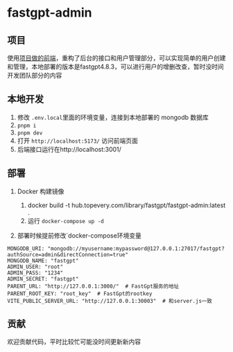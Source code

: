 # fastgpt-admin
## 项目

使用[项目做的前端](https://github.com/stakeswky/fastgpt-admin)，重构了后台的接口和用户管理部分，可以实现简单的用户创建和管理，本地部署的版本是fastgpt4.8.3，可以进行用户的增删改查，暂时没时间开发团队部分的内容

## 本地开发

1. 修改 `.env.local`里面的环境变量，连接到本地部署的 mongodb 数据库
2. `pnpm i`
3. `pnpm dev`
4. 打开 `http://localhost:5173/` 访问前端页面
5. 后端接口运行在http://localhost:3001/

## 部署

1. Docker 构建镜像
   1. docker build -t hub.topevery.com/library/fastgpt/fastgpt-admin:latest .
   2. 运行 `docker-compose up -d`


2. 部署时候提前修改`docker-compose环境变量

```
MONGODB_URI: "mongodb://myusername:mypassword@127.0.0.1:27017/fastgpt?authSource=admin&directConnection=true"
MONGODB_NAME: "fastgpt"
ADMIN_USER: "root"
ADMIN_PASS: "1234"
ADMIN_SECRET: "fastgpt"
PARENT_URL: "http://127.0.0.1:3000/"  # FastGpt服务的地址
PARENT_ROOT_KEY: "root_key"  # FastGpt的rootkey
VITE_PUBLIC_SERVER_URL: "http://127.0.0.1:30003"  # 和server.js一致
```

## 贡献

欢迎贡献代码，平时比较忙可能没时间更新新内容
